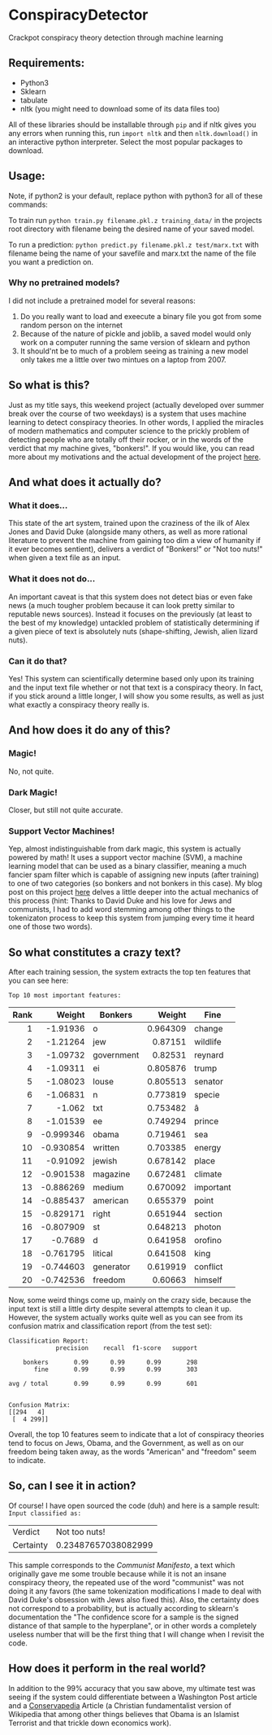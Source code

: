 # ConspiracyDetector
Crackpot conspiracy theory detection through machine learning
## Requirements:
- Python3
- Sklearn
- tabulate
- nltk (you might need to download some of its data files too)

All of these libraries should be installable through `pip` and if nltk gives you any errors when running this, run `import nltk` and then `nltk.download()` in an interactive python interpreter. Select the most popular packages to download.
## Usage:
Note, if python2 is your default, replace python with python3 for all of these commands:

To train run `python train.py filename.pkl.z training_data/` in the projects root directory with filename being the desired name of your saved model.

To run a prediction: `python predict.py filename.pkl.z test/marx.txt` with filename being the name of your savefile and marx.txt the name of the file you want a prediction on.
### Why no pretrained models?
I did not include a pretrained model for several reasons:
1) Do you really want to load and exeecute a binary file you got from some random person on the internet
2) Because of the nature of pickle and joblib, a saved model would only work on a computer running the same version of sklearn and python
3) It should'nt be to much of a problem seeing as training a new model only takes me a little over two mintues on a laptop from 2007.

## So what is this?
Just as my title says, this weekend project (actually developed over summer break over the course of two weekdays) is a system that uses machine learning to detect conspiracy theories. In other words, I applied the miracles of modern mathematics and computer science to the prickly problem of detecting people who are totally off their rocker, or in the words of the verdict that my machine gives, "bonkers!". If you would like, you can read more about my motivations and the actual development of the project [here](https://ggarrettgrossman.ddns.net/machine%20learning/coding/conspiracy-detector/).
## And what does it actually do?
### What it does...
This state of the art system, trained upon the craziness of the ilk of Alex Jones and David Duke (alongside many others, as well as more rational literature to prevent the machine from gaining too dim a view of humanity if it ever becomes sentient), delivers a verdict of "Bonkers!" or "Not too nuts!" when given a text file as an input.
### What it does not do...
An important caveat is that this system does not detect bias or even fake news (a much tougher problem because it can look pretty similar to reputable news sources). Instead it focuses on the previously (at least to the best of my knowledge) untackled problem of statistically determining if a given piece of text is absolutely nuts (shape-shifting, Jewish, alien lizard nuts).
### Can it do that?
Yes!
This system can scientifically determine based only upon its training and the input text file whether or not that text is a  conspiracy theory. In fact, if you stick around a little longer, I will show you some results, as well as just what exactly a conspiracy theory really is.
## And how does it do any of this?
### Magic!
No, not quite.
### Dark Magic!
Closer, but still not quite accurate.
### Support Vector Machines!
Yep, almost indistinguishable from dark magic, this system is actually powered by math! It uses a support vector machine (SVM), a machine learning model that can be used as a binary classifier, meaning a much fancier spam filter which is capable of assigning new inputs (after training) to one of two categories (so bonkers and not bonkers in this case). My blog post on this project  [here](https://ggarrettgrossman.ddns.net/machine%20learning/coding/conspiracy-detector/) delves a little deeper into the actual mechanics of this process (hint: Thanks to David Duke and his love for Jews and communists, I had to add word stemming among other things to the tokenizaton process to keep this system from jumping every time it heard one of those two words).
## So what constitutes a crazy text?
After each training session, the system extracts the top ten features that you can see here:

`Top 10 most important features:`
<table>
<thead>
<tr><th style="text-align: right;">  Rank</th><th style="text-align: right;">   Weight</th><th>Bonkers   </th><th style="text-align: right;">  Weight</th><th>Fine     </th></tr>
</thead>
<tbody>
<tr><td style="text-align: right;">     1</td><td style="text-align: right;">-1.91936 </td><td>o         </td><td style="text-align: right;">0.964309</td><td>change   </td></tr>
<tr><td style="text-align: right;">     2</td><td style="text-align: right;">-1.21264 </td><td>jew       </td><td style="text-align: right;">0.87151 </td><td>wildlife </td></tr>
<tr><td style="text-align: right;">     3</td><td style="text-align: right;">-1.09732 </td><td>government</td><td style="text-align: right;">0.82531 </td><td>reynard  </td></tr>
<tr><td style="text-align: right;">     4</td><td style="text-align: right;">-1.09311 </td><td>ei        </td><td style="text-align: right;">0.805876</td><td>trump    </td></tr>
<tr><td style="text-align: right;">     5</td><td style="text-align: right;">-1.08023 </td><td>louse     </td><td style="text-align: right;">0.805513</td><td>senator  </td></tr>
<tr><td style="text-align: right;">     6</td><td style="text-align: right;">-1.06831 </td><td>n         </td><td style="text-align: right;">0.773819</td><td>specie   </td></tr>
<tr><td style="text-align: right;">     7</td><td style="text-align: right;">-1.062   </td><td>txt       </td><td style="text-align: right;">0.753482</td><td>â        </td></tr>
<tr><td style="text-align: right;">     8</td><td style="text-align: right;">-1.01539 </td><td>ee        </td><td style="text-align: right;">0.749294</td><td>prince   </td></tr>
<tr><td style="text-align: right;">     9</td><td style="text-align: right;">-0.999346</td><td>obama     </td><td style="text-align: right;">0.719461</td><td>sea      </td></tr>
<tr><td style="text-align: right;">    10</td><td style="text-align: right;">-0.930854</td><td>written   </td><td style="text-align: right;">0.703385</td><td>energy   </td></tr>
<tr><td style="text-align: right;">    11</td><td style="text-align: right;">-0.91092 </td><td>jewish    </td><td style="text-align: right;">0.678142</td><td>place    </td></tr>
<tr><td style="text-align: right;">    12</td><td style="text-align: right;">-0.901538</td><td>magazine  </td><td style="text-align: right;">0.672481</td><td>climate  </td></tr>
<tr><td style="text-align: right;">    13</td><td style="text-align: right;">-0.886269</td><td>medium    </td><td style="text-align: right;">0.670092</td><td>important</td></tr>
<tr><td style="text-align: right;">    14</td><td style="text-align: right;">-0.885437</td><td>american  </td><td style="text-align: right;">0.655379</td><td>point    </td></tr>
<tr><td style="text-align: right;">    15</td><td style="text-align: right;">-0.829171</td><td>right     </td><td style="text-align: right;">0.651944</td><td>section  </td></tr>
<tr><td style="text-align: right;">    16</td><td style="text-align: right;">-0.807909</td><td>st        </td><td style="text-align: right;">0.648213</td><td>photon   </td></tr>
<tr><td style="text-align: right;">    17</td><td style="text-align: right;">-0.7689  </td><td>d         </td><td style="text-align: right;">0.641958</td><td>orofino  </td></tr>
<tr><td style="text-align: right;">    18</td><td style="text-align: right;">-0.761795</td><td>litical   </td><td style="text-align: right;">0.641508</td><td>king     </td></tr>
<tr><td style="text-align: right;">    19</td><td style="text-align: right;">-0.744603</td><td>generator </td><td style="text-align: right;">0.619919</td><td>conflict </td></tr>
<tr><td style="text-align: right;">    20</td><td style="text-align: right;">-0.742536</td><td>freedom   </td><td style="text-align: right;">0.60663 </td><td>himself  </td></tr>
</tbody>
</table>

Now, some weird things come up, mainly on the crazy side, because the input text is still a little dirty despite several attempts to clean it up. However, the system actually works quite well as you can see from its confusion matrix and classification report (from the test set):

	Classification Report:
	             precision    recall  f1-score   support
	
	    bonkers       0.99      0.99      0.99       298
	       fine       0.99      0.99      0.99       303
	
	avg / total       0.99      0.99      0.99       601
	
	
	Confusion Matrix:
	[[294   4]
	 [  4 299]] 

Overall, the top 10 features seem to indicate that a lot of conspiracy theories tend to focus on Jews, Obama, and the Government, as well as on our freedom being taken away, as the words "American" and "freedom" seem to indicate.

## So, can I see it in action?
Of course! I have open sourced the code (duh) and here is a sample result:
`Input classified as:`
<table>
<tbody>
<tr><td>Verdict  </td><td>Not too nuts!      </td></tr>
<tr><td>Certainty</td><td>0.23487657038082999</td></tr>
</tbody>
</table>

This sample corresponds to the *Communist Manifesto*, a text which originally gave me some trouble because while it is not an insane conspiracy theory, the repeated use of the word "communist" was not doing it any favors (the same tokenization modifications I made to deal with David Duke's obsession with Jews also fixed this). 
Also, the certainty does not correspond to a probability, but is actually according to sklearn's documentation the "The confidence score for a sample is the signed distance of that sample to the hyperplane", or in other words a completely useless number that will be the first thing that I will change when I revisit the code.
## How does it perform in the real world?
In addition to the 99% accuracy that you saw above, my ultimate test was seeing if the system could differentiate between a Washington Post article and a [Conservapedia](http://www.conservapedia.com/Main_Page) Article (a Christian fundamentalist version of Wikipedia that among other things believes that Obama is an Islamist Terrorist and that trickle down economics work).
